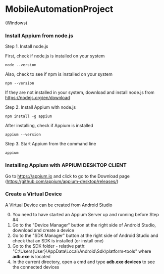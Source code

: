 # MobileAutomationProject

(Windows)

<h3>Install Appium from node.js</h3>

Step 1. Install node.js

First, check if node.js is installed on your system
```
node --version
```
Also, check to see if npm is installed on your system
```
npm --version
```
If they are not installed in your system, download and install node.js from https://nodejs.org/en/download

Step 2. Install Appium with node.js

```
npm install -g appium
```
After installing, check if Appium is installed
```
appium --version
```

Step 3. Start Appium from the command line

```
appium
```

<h3>Installing Appium with APPIUM DESKTOP CLIENT</h3>

Go to https://appium.io and click to go to the Download page (https://github.com/appium/appium-desktop/releases/)

<h3>Create a Virtual Device</h3>
A Virtual Device can be created from Android Studio

0. You need to have started an Appium Server up and running before Step #4
1. Go to the "Device Manager" button at the right side of Android Studio, download and create a device
2. Go to the "SDK Manager" button at the right side of Android Studio and check that an SDK is installed (or install one)
3. Go to the SDK folder - relative path: "C:\Users\{User}\AppData\Local\Android\Sdk\platform-tools" where <b>adb.exe</b> is located
4. In the current directory, open a cmd and type <b>adb.exe devices</b> to see the connected devices

